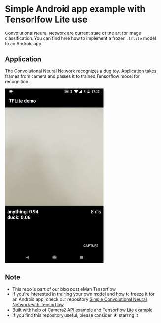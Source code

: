 # Simple Android app example with Tensorlfow Lite use

Convolutional Neural Network are current state of the art for image classification. You can find here how to implement a frozen `.tflite` model to an Android app.


## Application
The Convolutional Neural Network recognizes a dug toy. Application takes frames from camera and passes it to trained Tensorflow model for recognition.

<img src="app.gif" width="320">


## Note
- This repo is part of our blog post [eMan Tensorflow](https://www.eman.cz/blog/)
- If you're interested in training your own model and how to freeze it for an Android app, check our repository [Simple Convolutional Neural Network with Tensorflow](https://gitlab.eman.cz/branislav.stupak/tensorflow-demo-py)
- Built with help of [Camera2 API example](https://github.com/tensorflow/tensorflow/tree/master/tensorflow/contrib/lite/examples) and [Tensorflow Lite example](https://github.com/tensorflow/tensorflow/tree/master/tensorflow/contrib/lite/examples)
- If you find this repository useful, please consider ★ starring it
